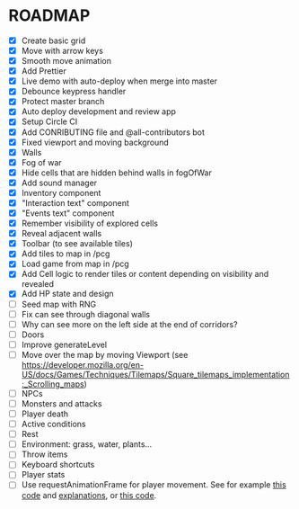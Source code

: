 # ROADMAP

- [x] Create basic grid
- [x] Move with arrow keys
- [x] Smooth move animation
- [x] Add Prettier
- [x] Live demo with auto-deploy when merge into master
- [x] Debounce keypress handler
- [x] Protect master branch
- [x] Auto deploy development and review app
- [x] Setup Circle CI
- [x] Add CONRIBUTING file and @all-contributors bot
- [x] Fixed viewport and moving background
- [x] Walls
- [x] Fog of war
- [x] Hide cells that are hidden behind walls in fogOfWar
- [x] Add sound manager
- [x] Inventory component
- [x] "Interaction text" component
- [x] "Events text" component
- [x] Remember visibility of explored cells
- [x] Reveal adjacent walls
- [x] Toolbar (to see available tiles)
- [x] Add tiles to map in /pcg
- [x] Load game from map in /pcg
- [x] Add Cell logic to render tiles or content depending on visibility and revealed
- [x] Add HP state and design
- [ ] Seed map with RNG
- [ ] Fix can see through diagonal walls
- [ ] Why can see more on the left side at the end of corridors?
- [ ] Doors
- [ ] Improve generateLevel
- [ ] Move over the map by moving Viewport (see https://developer.mozilla.org/en-US/docs/Games/Techniques/Tilemaps/Square_tilemaps_implementation:_Scrolling_maps)
- [ ] NPCs
- [ ] Monsters and attacks
- [ ] Player death
- [ ] Active conditions
- [ ] Rest
- [ ] Environment: grass, water, plants...
- [ ] Throw items
- [ ] Keyboard shortcuts
- [ ] Player stats
- [ ] Use requestAnimationFrame for player movement. See for example [this code](https://github.com/KilroggD/rpg-react-redux/blob/master/src/tile-view/GameLoop.js) and [explanations](https://levelup.gitconnected.com/rpg-game-with-react-redux-html5-part-1-build-a-tile-map-9144fd867830), or [this code](https://github.com/ASteinheiser/react-rpg.com/blob/edd9d6f2af131822f97b3b49eb91696ec5e3f497/src/features/player/index.js).
